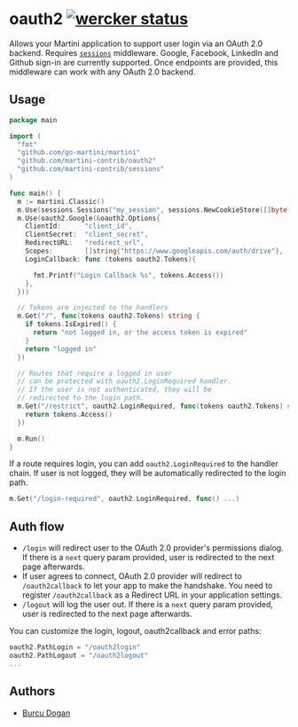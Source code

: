 # oauth2 [![wercker status](https://app.wercker.com/status/cfc6a7d08ba203b6d40aa0b3bd69b477/s/ "wercker status")](https://app.wercker.com/project/bykey/cfc6a7d08ba203b6d40aa0b3bd69b477)

Allows your Martini application to support user login via an OAuth 2.0 backend. Requires [`sessions`](https://github.com/martini-contrib/sessions) middleware. Google, Facebook, LinkedIn and Github sign-in are currently supported. Once endpoints are provided, this middleware can work with any OAuth 2.0 backend.

## Usage

~~~ go
package main

import (
  "fmt"
  "github.com/go-martini/martini"
  "github.com/martini-contrib/oauth2"
  "github.com/martini-contrib/sessions"
)

func main() {
  m := martini.Classic()
  m.Use(sessions.Sessions("my_session", sessions.NewCookieStore([]byte("secret123"))))
  m.Use(oauth2.Google(&oauth2.Options{
    ClientId:      "client_id",
    ClientSecret:  "client_secret",
    RedirectURL:   "redirect_url",
    Scopes:        []string{"https://www.googleapis.com/auth/drive"},
    LoginCallback: func (tokens oauth2.Tokens){

      fmt.Printf("Login Callback %s", tokens.Access())
    },
  }))

  // Tokens are injected to the handlers
  m.Get("/", func(tokens oauth2.Tokens) string {
    if tokens.IsExpired() {
      return "not logged in, or the access token is expired"
    }
    return "logged in"
  })

  // Routes that require a logged in user
  // can be protected with oauth2.LoginRequired handler.
  // If the user is not authenticated, they will be
  // redirected to the login path.
  m.Get("/restrict", oauth2.LoginRequired, func(tokens oauth2.Tokens) string {
    return tokens.Access()
  })

  m.Run()
}
~~~

If a route requires login, you can add `oauth2.LoginRequired` to the handler chain. If user is not logged, they will be automatically redirected to the login path.

~~~ go
m.Get("/login-required", oauth2.LoginRequired, func() ...)
~~~

## Auth flow

* `/login` will redirect user to the OAuth 2.0 provider's permissions dialog. If there is a `next` query param provided, user is redirected to the next page afterwards.
* If user agrees to connect, OAuth 2.0 provider will redirect to `/oauth2callback` to let your app to make the handshake. You need to register `/oauth2callback` as a Redirect URL in your application settings.
* `/logout` will log the user out. If there is a `next` query param provided, user is redirected to the next page afterwards.

You can customize the login, logout, oauth2callback and error paths:

~~~ go
oauth2.PathLogin = "/oauth2login"
oauth2.PathLogout = "/oauth2logout"
...
~~~

## Authors

* [Burcu Dogan](http://github.com/rakyll)
